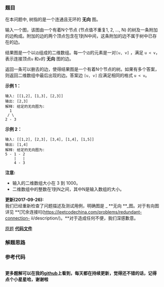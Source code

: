 ### 题目
在本问题中, 树指的是一个连通且无环的 **无向** 图。

输入一个图，该图由一个有着N个节点 (节点值不重复1, 2, ..., N)
的树及一条附加的边构成。附加的边的两个顶点包含在1到N中间，这条附加的边不属于树中已存在的边。

结果图是一个以`边`组成的二维数组。每一个`边`的元素是一对`[u, v]` ，满足 `u < v`，表示连接顶点`u` 和`v`的 **无向** 图的边。

返回一条可以删去的边，使得结果图是一个有着N个节点的树。如果有多个答案，则返回二维数组中最后出现的边。答案边 `[u, v]` 应满足相同的格式 `u <
v`。

**示例 1：**

    
    
    输入: [[1,2], [1,3], [2,3]]
    输出: [2,3]
    解释: 给定的无向图为:
      1
     / \
    2 - 3
    

**示例 2：**

    
    
    输入: [[1,2], [2,3], [3,4], [1,4], [1,5]]
    输出: [1,4]
    解释: 给定的无向图为:
    5 - 1 - 2
        |   |
        4 - 3
    

**注意:**

  * 输入的二维数组大小在 3 到 1000。
  * 二维数组中的整数在1到N之间，其中N是输入数组的大小。

**更新(2017-09-26):**  
我们已经重新检查了问题描述及测试用例，明确图是 _ **无向  **_图。对于有向图详见
**[冗余连接II](https://leetcodechina.com/problems/redundant-connection-
ii/description/)。**对于造成任何不便，我们深感歉意。

[原题](https://leetcode-cn.com/problems/redundant-connection/)    **[代码文件]()**


### 解题思路




### 参考代码

```go


```




**更多题解可以在我的[github](https://github.com/LZH139/leetcode_Go)上看到，每天都在持续更新，觉得还不错的话，记得点个小星星哈，谢谢啦**
